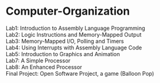 # Computer-Organization
Lab1: Introduction to Assembly Language Programming\
Lab2: Logic Instructions and Memory-Mapped Output\
Lab3: Memory-Mapped I/O, Polling and Timers\
Lab4: Using Interrupts with Assembly Language Code \
Lab5: Introduction to Graphics and Animation\
Lab7: A Simple Processor\
Lab8: An Enhanced Processor \
Final Project: Open Software Project, a game (Balloon Pop) 



